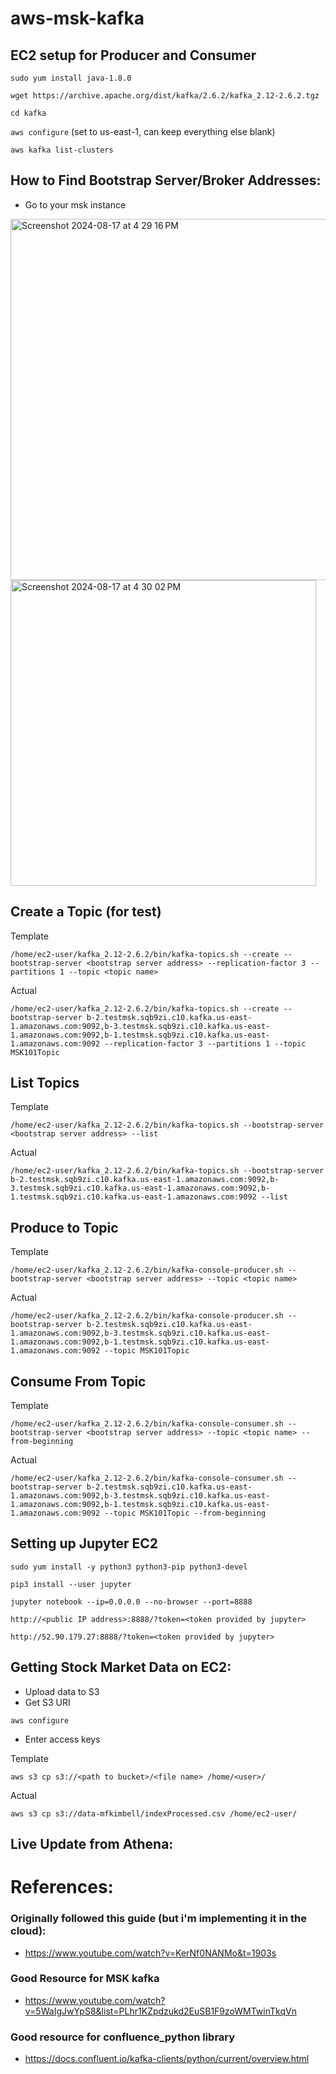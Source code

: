 # aws-msk-kafka

EC2 setup for Producer and Consumer
-----------------------------------------------------------------------
`sudo yum install java-1.8.0`

`wget https://archive.apache.org/dist/kafka/2.6.2/kafka_2.12-2.6.2.tgz`

`cd kafka`

`aws configure` (set to us-east-1, can keep everything else blank)

`aws kafka list-clusters`

How to Find Bootstrap Server/Broker Addresses:
-----
* Go to your msk instance
<img width="578" alt="Screenshot 2024-08-17 at 4 29 16 PM" src="https://github.com/user-attachments/assets/87458d29-3376-4e27-8043-bf459d30258a">
<img width="489" alt="Screenshot 2024-08-17 at 4 30 02 PM" src="https://github.com/user-attachments/assets/73e64142-b438-4a07-a875-4668b8c29889">



Create a Topic (for test)
----------------------
Template
```
/home/ec2-user/kafka_2.12-2.6.2/bin/kafka-topics.sh --create --bootstrap-server <bootstrap server address> --replication-factor 3 --partitions 1 --topic <topic name>
```
Actual
```
/home/ec2-user/kafka_2.12-2.6.2/bin/kafka-topics.sh --create --bootstrap-server b-2.testmsk.sqb9zi.c10.kafka.us-east-1.amazonaws.com:9092,b-3.testmsk.sqb9zi.c10.kafka.us-east-1.amazonaws.com:9092,b-1.testmsk.sqb9zi.c10.kafka.us-east-1.amazonaws.com:9092 --replication-factor 3 --partitions 1 --topic MSK101Topic
```

List Topics
--------------------
Template
```
/home/ec2-user/kafka_2.12-2.6.2/bin/kafka-topics.sh --bootstrap-server <bootstrap server address> --list
```
Actual
```
/home/ec2-user/kafka_2.12-2.6.2/bin/kafka-topics.sh --bootstrap-server b-2.testmsk.sqb9zi.c10.kafka.us-east-1.amazonaws.com:9092,b-3.testmsk.sqb9zi.c10.kafka.us-east-1.amazonaws.com:9092,b-1.testmsk.sqb9zi.c10.kafka.us-east-1.amazonaws.com:9092 --list
```

Produce to Topic
----------------
Template
```
/home/ec2-user/kafka_2.12-2.6.2/bin/kafka-console-producer.sh --bootstrap-server <bootstrap server address> --topic <topic name>
```
Actual
```
/home/ec2-user/kafka_2.12-2.6.2/bin/kafka-console-producer.sh --bootstrap-server b-2.testmsk.sqb9zi.c10.kafka.us-east-1.amazonaws.com:9092,b-3.testmsk.sqb9zi.c10.kafka.us-east-1.amazonaws.com:9092,b-1.testmsk.sqb9zi.c10.kafka.us-east-1.amazonaws.com:9092 --topic MSK101Topic
```

Consume From Topic
------
Template
```
/home/ec2-user/kafka_2.12-2.6.2/bin/kafka-console-consumer.sh --bootstrap-server <bootstrap server address> --topic <topic name> --from-beginning
```
Actual
```
/home/ec2-user/kafka_2.12-2.6.2/bin/kafka-console-consumer.sh --bootstrap-server b-2.testmsk.sqb9zi.c10.kafka.us-east-1.amazonaws.com:9092,b-3.testmsk.sqb9zi.c10.kafka.us-east-1.amazonaws.com:9092,b-1.testmsk.sqb9zi.c10.kafka.us-east-1.amazonaws.com:9092 --topic MSK101Topic --from-beginning
```

Setting up Jupyter EC2
------
```
sudo yum install -y python3 python3-pip python3-devel
```
```
pip3 install --user jupyter
```
```
jupyter notebook --ip=0.0.0.0 --no-browser --port=8888
```
```
http://<public IP address>:8888/?token=<token provided by jupyter>
```
```
http://52.90.179.27:8888/?token=<token provided by jupyter>
```
Getting Stock Market Data on EC2:
------
* Upload data to S3
* Get S3 URI
```
aws configure
```
* Enter access keys
  
Template
```
aws s3 cp s3://<path to bucket>/<file name> /home/<user>/
```
Actual
```
aws s3 cp s3://data-mfkimbell/indexProcessed.csv /home/ec2-user/
```

Live Update from Athena:
-----



# References:

### Originally followed this guide (but i'm implementing it in the cloud):

* https://www.youtube.com/watch?v=KerNf0NANMo&t=1903s
  
### Good Resource for MSK kafka

* https://www.youtube.com/watch?v=5WaIgJwYpS8&list=PLhr1KZpdzukd2EuSB1F9zoWMTwinTkqVn
  
### Good resource for confluence_python library

* https://docs.confluent.io/kafka-clients/python/current/overview.html
